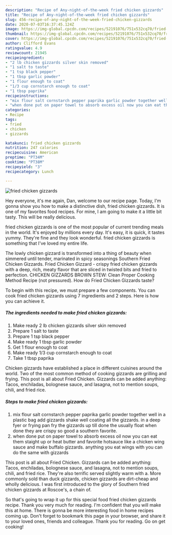 ```yaml
---
description: "Recipe of Any-night-of-the-week fried chicken gizzards"
title: "Recipe of Any-night-of-the-week fried chicken gizzards"
slug: 456-recipe-of-any-night-of-the-week-fried-chicken-gizzards
date: 2020-07-03T16:37:45.124Z
image: https://img-global.cpcdn.com/recipes/52191076/751x532cq70/fried-chicken-gizzards-recipe-main-photo.jpg
thumbnail: https://img-global.cpcdn.com/recipes/52191076/751x532cq70/fried-chicken-gizzards-recipe-main-photo.jpg
cover: https://img-global.cpcdn.com/recipes/52191076/751x532cq70/fried-chicken-gizzards-recipe-main-photo.jpg
author: Clifford Evans
ratingvalue: 4.9
reviewcount: 21945
recipeingredient:
- "2 lb chicken gizzards silver skin removed"
- "1 salt to taste"
- "1 tsp black pepper"
- "1 tbsp garlic powder"
- "1 flour enough to coat"
- "1/3 cup cornstarch enough to coat"
- "1 tbsp paprika"
recipeinstructions:
- "mix flour salt cornstarch pepper paprika garlic powder together well in a plastic bag add gizzards shake well coating all the gizzards. in a deep fyer or frying pan fry the gizzards up till done the usually float when done they are crispy so good a southern favorite."
- "when done put on paper towel to absorb excess oil now you can eat them staight up or heat butter and favorite hotsauce like a  chicken wing sauce and make buffalo gizzards. anything you eat wings with you can do the same with gizzards"
categories:
- Recipe
tags:
- fried
- chicken
- gizzards

katakunci: fried chicken gizzards 
nutrition: 247 calories
recipecuisine: American
preptime: "PT34M"
cooktime: "PT38M"
recipeyield: "3"
recipecategory: Lunch

---
```



![fried chicken gizzards](https://img-global.cpcdn.com/recipes/52191076/751x532cq70/fried-chicken-gizzards-recipe-main-photo.jpg)

Hey everyone, it's me again, Dan, welcome to our recipe page. Today, I'm gonna show you how to make a distinctive dish, fried chicken gizzards. It is one of my favorites food recipes. For mine, I am going to make it a little bit tasty. This will be really delicious.

fried chicken gizzards is one of the most popular of current trending meals in the world. It's enjoyed by millions every day. It's easy, it is quick, it tastes yummy. They're fine and they look wonderful. fried chicken gizzards is something that I've loved my entire life.

The lowly chicken gizzard is transformed into a thing of beauty when simmered until tender, marinated in spicy seasonings Southern Fried Chicken Gizzards. Fried Chicken Gizzard - crispy fried chicken gizzards with a deep, rich, meaty flavor that are sliced in twisted bits and fried to perfection. CHICKEN GIZZARDS BROWN STEW: Clean Proper Cooking Method Recipe (not pressured). How do Fried Chicken Gizzards taste?


To begin with this recipe, we must prepare a few components. You can cook fried chicken gizzards using 7 ingredients and 2 steps. Here is how you can achieve it.

<!--inarticleads1-->

##### The ingredients needed to make fried chicken gizzards:

1. Make ready 2 lb chicken gizzards silver skin removed
1. Prepare 1 salt to taste
1. Prepare 1 tsp black pepper
1. Make ready 1 tbsp garlic powder
1. Get 1 flour enough to coat
1. Make ready 1/3 cup cornstarch enough to coat
1. Take 1 tbsp paprika


Chicken gizzards have established a place in different cuisines around the world. Two of the most common method of cooking gizzards are grilling and frying. This post is all about Fried Chicken. Gizzards can be added anything: Tacos, enchiladas, bolognese sauce, and lasagna, not to mention soups, chili, and fried rice. 

<!--inarticleads2-->

##### Steps to make fried chicken gizzards:

1. mix flour salt cornstarch pepper paprika garlic powder together well in a plastic bag add gizzards shake well coating all the gizzards. in a deep fyer or frying pan fry the gizzards up till done the usually float when done they are crispy so good a southern favorite.
1. when done put on paper towel to absorb excess oil now you can eat them staight up or heat butter and favorite hotsauce like a  chicken wing sauce and make buffalo gizzards. anything you eat wings with you can do the same with gizzards


This post is all about Fried Chicken. Gizzards can be added anything: Tacos, enchiladas, bolognese sauce, and lasagna, not to mention soups, chili, and fried rice. They&#39;re also terrific served slightly warm with a. More commonly sold than duck gizzards, chicken gizzards are dirt-cheap and wholly delicious. I was first introduced to the glory of Southern fried chicken gizzards at Roscoe&#39;s, a chain of. 

So that's going to wrap it up for this special food fried chicken gizzards recipe. Thank you very much for reading. I'm confident that you will make this at home. There is gonna be more interesting food in home recipes coming up. Don't forget to bookmark this page in your browser, and share it to your loved ones, friends and colleague. Thank you for reading. Go on get cooking!
